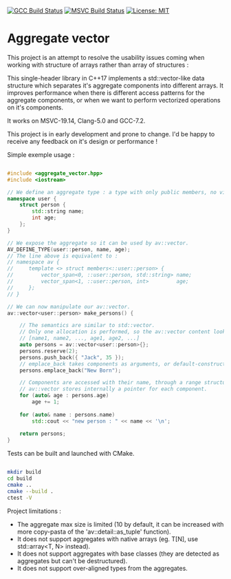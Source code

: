 
[![GCC Build Status](https://travis-ci.org/Dwarfobserver/AggregateVector.svg?branch=master)](https://travis-ci.org/Dwarfobserver/AggregateVector) [![MSVC Build Status](https://ci.appveyor.com/api/projects/status/github/Dwarfobserver/AggregateVector?svg=true)](https://ci.appveyor.com/project/Dwarfobserver/aggregatevector) [![License: MIT](https://img.shields.io/badge/License-MIT-yellow.svg)](https://opensource.org/licenses/MIT)

# Aggregate vector

This project is an attempt to resolve the usability issues coming when working with structure of arrays rather than array of structures :

This single-header library in C++17 implements a std::vector-like data structure which separates it's aggregate components into different arrays. It improves performance when there is different access patterns for the aggregate components, or when we want to perform vectorized operations on it's components.

It works on MSVC-19.14, Clang-5.0 and GCC-7.2.

This project is in early development and prone to change. I'd be happy to receive any feedback on it's design or performance !

Simple exemple usage :

```cpp

#include <aggregate_vector.hpp>
#include <iostream>

// We define an aggregate type : a type with only public members, no virtual functions and no constructor.
namespace user {
    struct person {
        std::string name;
        int age;
    };
}

// We expose the aggregate so it can be used by av::vector.
AV_DEFINE_TYPE(user::person, name, age);
// The line above is equivalent to :
// namespace av {
//     template <> struct members<::user::person> {
//         vector_span<0, ::user::person, std::string> name;
//         vector_span<1, ::user::person, int>         age;
//     };
// }

// We can now manipulate our av::vector.
av::vector<user::person> make_persons() {

    // The semantics are similar to std::vector.
    // Only one allocation is performed, so the av::vector content looks like this in memory :
    // [name1, name2, ..., age1, age2, ...]
    auto persons = av::vector<user::person>{};
    persons.reserve(2);
    persons.push_back({ "Jack", 35 });
    // emplace_back takes components as arguments, or default-construct them.
    persons.emplace_back("New Born");

    // Components are accessed with their name, through a range structure :
    // av::vector stores internally a pointer for each component.
    for (auto& age : persons.age)
        age += 1;
    
    for (auto& name : persons.name)
        std::cout << "new person : " << name << '\n';
    
    return persons;
}

```

Tests can be built and launched with CMake.

```bash

mkdir build
cd build
cmake ..
cmake --build .
ctest -V

```

Project limitations :

 - The aggregate max size is limited (10 by default, it can be increased with more copy-pasta of the 'av::detail::as_tuple' function).
 - It does not support aggregates with native arrays (eg. T[N], use std::array<T, N> instead).
 - It does not support aggregates with base classes (they are detected as aggregates but can't be destructured).
 - It does not support over-aligned types from the aggregates.
